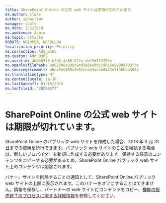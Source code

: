 ```yaml
---
title: SharePoint Online の公式 web サイトは期限が切れています。
ms.author: clake
author: spowriter
manager: scotv
ms.date: 1/2/2019
ms.audience: Admin
ms.topic: article
ROBOTS: NOINDEX, NOFOLLOW
localization_priority: Priority
ms.collection: Adm_O365
ms.custom: Adm_O365
ms.assetid: 4b8b89f8-bfd8-4a60-812a-daf5d519788e
ms.openlocfilehash: a962596a396c8ed3886e0dc29b15e9990d703f3a
ms.sourcegitcommit: d6ea5e9458a2b8ceaab3ac4bd483e1130b9a398a
ms.translationtype: MT
ms.contentlocale: ja-JP
ms.lasthandoff: 01/15/2019
ms.locfileid: "28298377"
---
```

# <a name="sharepoint-online-public-websites-are-being-discontinued"></a>SharePoint Online の公式 web サイトは期限が切れています。

SharePoint Online のパブリック web サイトを作成した場合、2018 年 3 月 31日までの使用を続行できます。パブリック web サイトのことを継続する場合は、新しいプロバイダーを新規に作成する必要があります。保持する任意のコンテンツをコピーする必要があるため、SharePoint Online パブリック web サイト上のコンテンツは削除されます。
  
バナー、サイトを削除することの通知として、SharePoint Online パブリック web サイトの上部に表示されます。このバナーをオフにすることはできません。情報を保存し、パートナーの web サイトにコンテンツをコピー、[機能の販売終了のプロセスに関する詳細情報](https://go.microsoft.com/fwlink/?linkid=866980)を参照してください。 
  


